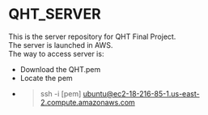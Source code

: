 # QHT_SERVER

This is the server repository for QHT Final Project.<br />
The server is launched in AWS.<br />
The way to access server is:<br />
- Download the QHT.pem<br />
- Locate the pem<br />
- > ssh -i [pem] ubuntu@ec2-18-216-85-1.us-east-2.compute.amazonaws.com<br />


